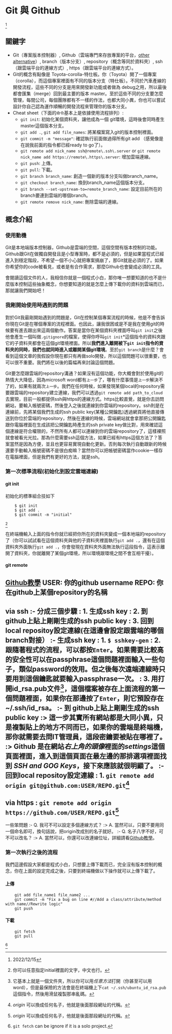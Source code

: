 # Git 與 Github
[^date_last_edit]
## 關鍵字
- Git（專案版本控制器）, Github（雲端專門來存放專案的平台，[other alternative](https://www.softwaretestinghelp.com/github-alternatives/)）, branch（版本分支）, repository（概念等同於資料夾）, ssh（跟雲端平台的連線方式）, https（跟雲端平台的連線方式）。
- Git的概念有點像是 Toyota-corolla-特仕板。你（Toyota）開了一個專案（corolla），而這個專案裡面有不同的版本分支（特仕板）。不同於汽車產線的開發流程，這些不同的分支是用來開發新功能或者做為 debug之用，所以最後都會匯集（merge）回到最主要的版本 master。至於這些不同的分支要怎麼管理，每間公司，每個團隊都有不一樣的作法，也都大同小異，你也可以嘗試設計你自己認為運作順暢的開發流程來管理你的版本分支。
- Cheat sheet（下面的`命令`基本上是依據使用流程排列）:
	- `git init`: 初始化某個資料夾，讓他成為一個 git環境，這時後會同時產生 master這個版本分支。
	- `git add .`, `git add file_names`: 將某檔案寫入git的版本控制裡面。
	- `git commit -m "message"`: 確認執行前面做過得所有git add （感覺像是在說我前面的指令都已經ready to go了）。
	- `git remote add nick_name ssh@remote\.ssh\.server` or `git remote nick_name add https://remote\.https\.server`: 增加雲端連線。
	- `git push`: 上傳。
	- `git pull`: 下載。
	- `git branch branch_name`: 創造一個新的版本分支叫做branch_name。
	- `git checkout branch_name`: 換到branch_name這個版本分支。
	- `git branch --set-upstream-to=remote_branch_name`: 設定目前所在的branch要連到雲端的哪個branch。
	- `git remote remove nick_name`: 刪除雲端的連線。

## 概念介紹
### 使用動機
Git是本地端版本控制器，Github是雲端的空間，這個空間有版本控制的功能。Github跟Git在做獨自開發且是小型專案時，都不是必須的，但是如果當程式已經進入到穩定階段，不希望一個不小心就把專案搞崩了，那Git就是必須的了。如果你希望你的code被看見，或者是有合作需求，那麼Github也會變成必須的工具。

會閱讀這個文件的人，我相信你就是一個程式小白，那你唯一想要知道的也不是什麼版本控制這些抽象概念，你想要知道的就是怎麼上傳下載你的資料到雲端而已，那就讓我們開始吧！
### 我剛開始使用時遇到的問題
對於Git我最剛開始遇到的問題是，Git在控制某個專案流程的時候，他是不會告訴你現在Git是在哪個專案的流程裡面。也因此，讓我很困或是不是我在使用git的時候要有進去跟出來這兩個動作。答案是當你在某個資料夾裡面呼叫`git init`之後他會產生一個叫做`.gitignore`的檔案，使得你呼叫`git init`*這個指令的資料夾跟它的子資料夾都會在這個git環境裡面。所以**我們進入離開被下`git init`指令的資料夾的同時，我們也就同時進入或離開某個git環境**。至於`git branch`是什麼？會看到這個文章的我假設你現在都只有再做solo開發，所以這個問題可以很重要，也可以很不重要。我們將在以後的篇幅再來討論這個問題。

Git要怎麼跟雲端的repository溝通？如果沒有這個功能，你大概會對於使用git的熱情大大降低，因為microsoft word都有`上一步`了，哪有什麼事情是`上一步`解決不了的，如果有就兩次`上一步`。我們在任何時候，如果發現某個local的repository需要跟雲端的repository建立連線，我們可以透過`git remote add path_to_cloud`去實現，目前一般都提供ssh與https的連線方式。https比較直覺，就是你去訪問網站，要輸入帳號密碼，然後登入之後就連線到你雲端的repository。ssh則是在連線前，先將某個我們生成的ssh public key(某種公開鑰匙)透過網頁將他直接傳送到你位於雲端的repository，然後在連線的時候，雲端網站就會拿那把公開鑰匙跟你電腦裡面在生成該把公開鑰匙時產生的ssh private key做比對，用來確認這個連線是符合權限的，不然所有人都可以連線到你的雲端repository了，這樣裸照就會被看光光拉。那為什麼需要ssh這個方法，如果已經有https這個方法了？答案當然是因為方便，並且也更容易實現自動化更新。否則每次執行自動跟新的時候還要手動輸入帳號密碼不是很白痴嘛？當然你可以把帳號密碼當作cookie一樣存在電腦裡面，但是我們有更好的方法，就是ssh。
### 第一次標準流程(初始化到設定雲端連線)
#### git init
初始化的標準組合技如下
```
	$ git init
	$ git add .
	$ git commit -m "initial"
```
[^initial]

在終端機輸入上面的指令你就已經把你所在的資料夾變成一個本地端的repository了（你可以試試看在這個資料夾與他的子資料夾裡面執行`git add .`，還有在這個資料夾外面執行`git add .`，你會發現在資料夾外面無法執行這段指令，這表示離開了資料夾，你就離開了某個git環境，所以環境跟環境之間不會互相干擾）。
#### git remote
[Github教學](https://docs.github.com/en/get-started/getting-started-with-git/managing-remote-repositories)
USER: 你的github username
REPO: 你在github上某個repository的名稱
-------------
via ssh
:- 分成三個步驟
:	1. 生成ssh key
:	2. 到 github上貼上剛剛生成的ssh public key
:	3. 回到local repositoy設定連線(在這邊會設定跟雲端的哪個branch對接）
:- 生成ssh key
:	1. `$ sshkey-gen`
:	2. 跟隨著程式的流程，可以都按`Enter`。如果需要比較高的安全性可以在passphrase這個問題裡面輸入一些句子，類似password的效用。但之後每次遠端連線時只要用到這個鑰匙就要輸入passphrase一次。
:	3. 用打開id_rsa.pub文件[^怎麼開?]，這個檔案被存在上面流程的第一個問題裡面，如果你在那邊按了`Enter`，則它預設存在~/.ssh/id_rsa。
:- 到 github上貼上剛剛生成的ssh public key
:> 這一步其實所有網站都是大同小異，只是複製貼上的地方不同而已，如果你的雲端是終端機，那你就需要去問IT管理員，這段密鑰要被貼在哪裡了。
:> Github 是在網站*右上角的頭像*裡面的*settings*這個頁面裡面，進入到這個頁面在最左邊的那排選項裡面找到 *SSH and GOG Keys*，接下來應該就很明顯了。
:- 回到local repositoy設定連線
:	1. `git remote add origin git@github.com:USER/REPO.git`[^origin]
-------------
via https
:	`git remote add origin https://github.com/USER/REPO.git`[^origin]
-------------
一些笨問題
:- Q. 我可不可以設定多個連線方式？
:> A. 當然可以，只要不要用同一個命名即可，換句話說，把origin改成別的名子就好。
:- Q. 名子八字不好，可不可以改名？
:> A. 當然可以，你還可以改連線位址，詳細請看[Github教學](https://docs.github.com/en/get-started/getting-started-with-git/managing-remote-repositories)。

### 第一次執行之後的流程
我們這邊假設大家都是程式小白，只想要上傳下載而已，完全沒有版本控制的概念，你在上面的設定完成之後，只要到終端機做以下操作就可以上傳下載了。
#### 上傳
```
	git add file_name1 file_name2 ...
	git commit -m "Fix a bug on line #//Add a class/attribute/method with name//Rewrite logic"
	git push
```
#### 下載
```
	git fetch
	git pull
```
[^1]

[^initial]: 你可以任意指定initial裡面的文字，中文也行。
[^怎麼開?]: 它基本上就是一個文件夾，所以你可以用*任意方法*打開（你甚至可以用word），但是最保險的方法會是在終端機上下`cat ~/.ssh/ubuntu_id_rsa.pub `這個指令，然後用滑鼠複製那串亂碼。
[^origin]: *origin* 可以換成任何名子，他就是後面那段網址的代稱。
[^1]: `git fetch` can be ignore if it is a solo project.
[^date_last_edit]: 2022/12/15